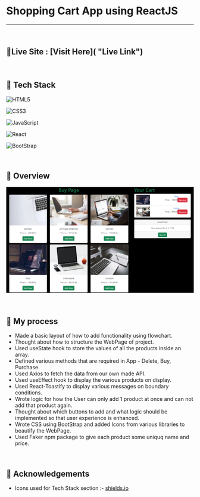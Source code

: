 # Shopping Cart App using ReactJS
<hr>
<br> 

## 📌Live Site : [Visit Here]( "Live Link")

<br>

## 📌 Tech Stack
![HTML5](https://img.shields.io/badge/html5-%23E34F26.svg?style=for-the-badge&logo=html5&logoColor=white)

![CSS3](https://img.shields.io/badge/css3-%231572B6.svg?style=for-the-badge&logo=css3&logoColor=white)

![JavaScript](https://img.shields.io/badge/javascript-%23323330.svg?style=for-the-badge&logo=javascript&logoColor=%23F7DF1E)

![React](https://img.shields.io/badge/react-%2320232a.svg?style=for-the-badge&logo=react&logoColor=%2361DAFB)

![BootStrap](https://img.shields.io/badge/bootstrap-%23563D7C.svg?style=for-the-badge&logo=bootstrap&logoColor=white)

<br>

## 📌 Overview
![First page screenshot](./assets/ss-shoppingcart.png)

<br>

## 📌 My process

- Made a basic layout of how to add functionality using flowchart.
- Thought about how to structure the WebPage of project.
- Used useState hook to store the values of all the products inside an array.
- Defined various methods that are required in App - Delete, Buy, Purchase.
- Used Axios to fetch the data from our own made API.
- Used useEffect hook to display the various products on display.
- Used React-Toastify to display various messages on boundary conditions.  
- Wrote logic for how the User can only add 1 product at once and can not add that product again.
- Thought about which buttons to add and what logic should be implemented so that user experience is enhanced.
- Wrote CSS using BootStrap and added Icons from various libraries to beautify the WebPage.
- Used Faker npm package to give each product some uniquq name and price.

<br>

## 📌 Acknowledgements

- Icons used for Tech Stack section :- [shields.io](https://img.shields.io)




